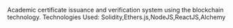 Academic certificate issuance and verification system using the blockchain technology. 
Technologies Used: Solidity,Ethers.js,NodeJS,ReactJS,Alchemy
